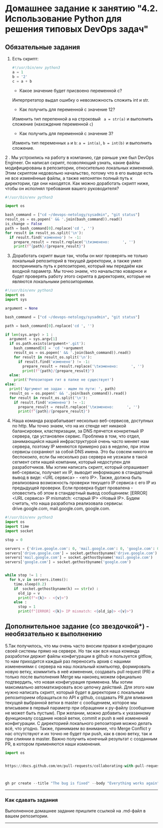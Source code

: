 # Домашнее задание к занятию "4.2. Использование Python для решения типовых DevOps задач"

## Обязательные задания

1. Есть скрипт:
    ```python
    #!/usr/bin/env python3
    a = 1
    b = '2'
    c = a + b
    ```
    * Какое значение будет присвоено переменной c?

    Интерпретатор выдал ошибку о невозможность сложить int и str.

    * Как получить для переменной c значение 12?

    Изменить тип перепенной а на строковый ` a = str(a)` и выполнить сложение (нахождение переменной `с`)

    * Как получить для переменной c значение 3?

    Изменть тип переменных `a` и `b`: `a = int(a)`, `b = int(b)` и выполнить сложение. 


2 . Мы устроились на работу в компанию, где раньше уже был DevOps Engineer. Он написал скрипт, позволяющий узнать, какие файлы модифицированы в репозитории, относительно локальных изменений. Этим скриптом недовольно начальство, потому что в его выводе есть не все изменённые файлы, а также непонятен полный путь к директории, где они находятся. Как можно доработать скрипт ниже, чтобы он исполнял требования вашего руководителя?

```python
#!/usr/bin/env python3

import os

bash_command = ["cd ~/devops-netology/sysadmin", "git status"]
result_os = os.popen(' && '.join(bash_command)).read()
is_change = False
path = bash_command[0].replace('cd ', '')
for result in result_os.split('\n'):
  if result.find('изменено') != -1:
    prepare_result = result.replace('\tизменено:      ', '')
    print(f"{path}/{prepare_result}")
```

3. Доработать скрипт выше так, чтобы он мог проверять не только локальный репозиторий в текущей директории, а также умел воспринимать путь к репозиторию, который мы передаём как входной параметр. Мы точно знаем, что начальство коварное и будет проверять работу этого скрипта в директориях, которые не являются локальными репозиториями.
```python
#!/usr/bin/env python3
import os
import sys

argument = None

bash_command = ["cd ~/devops-netology/sysadmin", "git status"]

path = bash_command[0].replace('cd ', '')

if len(sys.argv) > 1 :
  argument = sys.argv[1]
  if os.path.exists(argument+'.git'):
    bash_command[0] = 'cd '+argument
    result_os = os.popen(' && '.join(bash_command)).read()
    for result in result_os.split('\n'):
      if result.find('изменено') != -1:
        prepare_result = result.replace('\tизменено:      ', '')
        print(f"{path}/{prepare_result}")
  else:
    print('Репозитория гит в папке не существует')
else:
  print('Аргумент не задан - ищем по пути: ', path)
  result_os = os.popen(' && '.join(bash_command)).read()
  for result in result_os.split('\n'):
    if result.find('изменено') != -1:
      prepare_result = result.replace('\tизменено:      ', '')
      print(f"{path}/{prepare_result}")
```
4. Наша команда разрабатывает несколько веб-сервисов, доступных по http. Мы точно знаем, что на их стенде нет никакой балансировки, кластеризации, за DNS прячется конкретный IP сервера, где установлен сервис. Проблема в том, что отдел, занимающийся нашей инфраструктурой очень часто меняет нам сервера, поэтому IP меняются примерно раз в неделю, при этом сервисы сохраняют за собой DNS имена. Это бы совсем никого не беспокоило, если бы несколько раз сервера не уезжали в такой сегмент сети нашей компании, который недоступен для разработчиков. Мы хотим написать скрипт, который опрашивает веб-сервисы, получает их IP, выводит информацию в стандартный вывод в виде: <URL сервиса> - <его IP>. Также, должна быть реализована возможность проверки текущего IP сервиса c его IP из предыдущей проверки. Если проверка будет провалена - оповестить об этом в стандартный вывод сообщением: [ERROR] <URL сервиса> IP mismatch: <старый IP> <Новый IP>. Будем считать, что наша разработка реализовала сервисы: drive.google.com, mail.google.com, google.com.
```python
#!/usr/bin/env python3
import os
import time
import socket

stop = 0

servers = {'drive.google.com': 0, 'mail.google.com': 0, 'google.com': 0}
servers['drive.google.com'] = socket.gethostbyname('drive.google.com')
servers['mail.google.com'] = socket.gethostbyname('mail.google.com')
servers['google.com'] = socket.gethostbyname('google.com')


while stop != 1 :
  for k,v in servers.items():
    time.sleep(0.2)
    if  socket.gethostbyname(k) == str(v) :
      old_ip = v
      print(f"<{k}> - <{v}>")
    else :
      stop = 1
      print(f"[ERROR] <{k}> IP mismatch: <{old_ip}> <{v}>")
```

## Дополнительное задание (со звездочкой*) - необязательно к выполнению

5.Так получилось, что мы очень часто вносим правки в конфигурацию своей системы прямо на сервере. Но так как вся наша команда разработки держит файлы конфигурации в github и пользуется gitflow, то нам приходится каждый раз переносить архив с нашими изменениями с сервера на наш локальный компьютер, формировать новую ветку, коммитить в неё изменения, создавать pull request (PR) и только после выполнения Merge мы наконец можем официально подтвердить, что новая конфигурация применена. Мы хотим максимально автоматизировать всю цепочку действий. Для этого нам нужно написать скрипт, который будет в директории с локальным репозиторием обращаться по API к github, создавать PR для вливания текущей выбранной ветки в master с сообщением, которое мы вписываем в первый параметр при обращении к py-файлу (сообщение не может быть пустым). При желании, можно добавить к указанному функционалу создание новой ветки, commit и push в неё изменений конфигурации. С директорией локального репозитория можно делать всё, что угодно. Также, принимаем во внимание, что Merge Conflict у нас отсутствуют и их точно не будет при push, как в свою ветку, так и при слиянии в master. Важно получить конечный результат с созданным PR, в котором применяются наши изменения. 
```python
import os


https://docs.github.com/en/pull-requests/collaborating-with-pull-requests/proposing-changes-to-your-work-with-pull-requests/about-pull-requests



gh pr create --title "The bug is fixed" --body "Everything works again"

```

---

### Как сдавать задания

Выполненное домашнее задание пришлите ссылкой на .md-файл в вашем репозитории.

---
